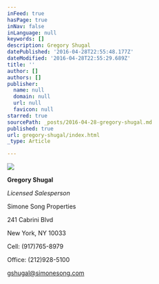 ```yaml
---
inFeed: true
hasPage: true
inNav: false
inLanguage: null
keywords: []
description: Gregory Shugal
datePublished: '2016-04-28T22:55:48.177Z'
dateModified: '2016-04-28T22:55:29.689Z'
title: ''
author: []
authors: []
publisher:
  name: null
  domain: null
  url: null
  favicon: null
starred: true
sourcePath: _posts/2016-04-28-gregory-shugal.md
published: true
url: gregory-shugal/index.html
_type: Article

---
```

![](https://the-grid-user-content.s3-us-west-2.amazonaws.com/e46beccf-dc89-4ba9-a5eb-39fe8da8d819.jpg)

**Gregory Shugal**

_Licensed Salesperson_

Simone Song Properties

241 Cabrini Blvd

New York, NY 10033

Cell: (917)765-8979 

Office: (212)928-5100

gshugal@simonesong.com